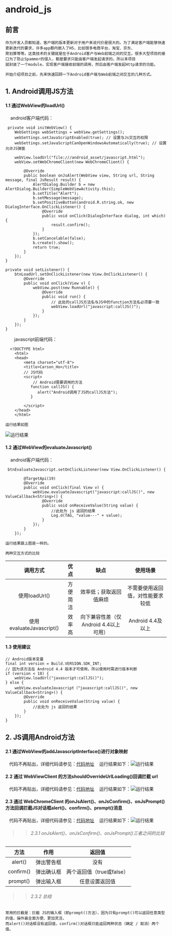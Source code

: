 # android_js
## 前言
    作为开发人员都知道，客户端的版本更新对于用户来说代价是很大的。为了满足客户端能够快速更新迭代的要求，许多app都内嵌入了H5，比如很多电商平台，淘宝、京东、
    聚划算等等。这类技术的关键就是在于Android客户与Web前端之间的交互。很多大型项目的接口为了防止Spammer的侵入，都是要求只能由客户端发起请求的。所以本项目
    就封装了一个module，实现客户端接收前端的调用，然后由客户端发起Http请求的功能。
>
    开始介绍项目之前，先来快速回顾一下Android客户端与Web前端之间交互的几种方式。
## 1. Android调用JS方法
#### 1.1 通过WebView的loadUrl()
        android客户端代码：
>
     private void initWebView() {
        WebSettings webSettings = webView.getSettings();
        webSettings.setJavaScriptEnabled(true); // 设置与Js交互的权限
        webSettings.setJavaScriptCanOpenWindowsAutomatically(true); // 设置允许JS弹窗

        webView.loadUrl("file:///android_asset/javascript.html");
        webView.setWebChromeClient(new WebChromeClient() {

            @Override
            public boolean onJsAlert(WebView view, String url, String message, final JsResult result) {
                AlertDialog.Builder b = new AlertDialog.Builder(SimpleWebViewActivity.this);
                b.setTitle("Alert");
                b.setMessage(message);
                b.setPositiveButton(android.R.string.ok, new DialogInterface.OnClickListener() {
                    @Override
                    public void onClick(DialogInterface dialog, int which) {
                        result.confirm();
                    }
                });
                b.setCancelable(false);
                b.create().show();
                return true;
            }
        });
    }
    
    private void setListener() {
        btnLoadUrl.setOnClickListener(new View.OnClickListener() {
            @Override
            public void onClick(View v) {
                webView.post(new Runnable() {
                    @Override
                    public void run() {
                        // 此处的callJS方法名与JS中的function方法名必须要一致
                        webView.loadUrl("javascript:callJS()");
                    }
                });
            }
        });
    }
        javascript前端代码：
 >
      <!DOCTYPE html>
        <html>
        <head>
            <meta charset="utf-8">
            <title>Carson_Ho</title>
            // JS代码
            <script>
                // Android需要调用的方法
               function callJS() {
                  alert("Android调用了JS的callJS方法");
               }

            </script>
        </head>
        </html>
>
    运行结果如图
![运行结果](https://github.com/ZLOVE320483/android_js/blob/master/img/device-2018-01-29-104644.png)
#### 1.2 通过WebView的evaluateJavascript()
        android客户端代码：
>
     btnEvaluateJavascript.setOnClickListener(new View.OnClickListener() {

            @TargetApi(19)
            @Override
            public void onClick(final View v) {
                webView.evaluateJavascript("javascript:callJS()", new ValueCallback<String>() {
                    @Override
                    public void onReceiveValue(String value) {
                        //此处为 js 返回的结果
                        Log.d(TAG, "value---" + value);
                    }
                });
            }
        });
>
    运行结果跟上图是一样的。
>
    两种交互方式的比较
>
| 调用方式 | 优点 | 缺点 | 使用场景 |
| :-: | :-: | :-: | :-: |
| 使用loadUrl() | 方便简洁 | 效率低；获取返回值麻烦 | 不需要使用返回值，对性能要求较低 |
| 使用evaluateJavascript() | 效率高 | 向下兼容性差（仅Android 4.4以上可用） | Android 4.4及以上 |
#### 1.3 使用建议
>
    // Android版本变量
    final int version = Build.VERSION.SDK_INT;
    // 因为该方法在 Android 4.4 版本才可使用，所以使用时需进行版本判断
    if (version < 18) {
        webView.loadUrl("javascript:callJS()");
    } else {
        webView.evaluateJavascript（"javascript:callJS()", new ValueCallback<String>() {
            @Override
            public void onReceiveValue(String value) {
                //此处为 js 返回的结果
            }
        });
    }
## 2. JS调用Android方法
#### 2.1 通过WebView的addJavascriptInterface()进行对象映射 
>
    代码不再贴出，详细代码请参见：[代码地址](https://github.com/ZLOVE320483/android_js/blob/master/app/src/main/java/com/github/js/MainActivity.java)
    运行结果如下：![运行结果](https://github.com/ZLOVE320483/android_js/blob/master/img/device-2018-01-29-141039.png)
#### 2.2 通过 WebViewClient 的方法shouldOverrideUrlLoading()回调拦截 url
>
    代码不再贴出，详细代码请参见：[代码地址](https://github.com/ZLOVE320483/android_js/blob/master/app/src/main/java/com/github/js/MainActivity.java)
    运行结果如下：![运行结果](https://github.com/ZLOVE320483/android_js/blob/master/img/device-2018-01-29-143815.png)
#### 2.3 通过 WebChromeClient 的onJsAlert()、onJsConfirm()、onJsPrompt()方法回调拦截JS对话框alert()、confirm()、prompt()消息
>
    代码不再贴出，详细代码请参见：[代码地址](https://github.com/ZLOVE320483/android_js/blob/master/app/src/main/java/com/github/js/MainActivity.java)
    运行结果如下：![运行结果](https://github.com/ZLOVE320483/android_js/blob/master/img/device-2018-01-29-152839.png)
>>###### 2.3.1 onJsAlert()、onJsConfirm()、onJsPrompt()三者之间的比较
>>
| 方法 | 作用 | 返回值 |
| :-: | :-: | :-: |
| alert() | 弹出警告框 | 没有 |
| confirm() | 弹出确认框 | 两个返回值（true或false） |
| prompt() | 弹出输入框 | 任意设置返回值 |
>>###### 2.3.2 总结
    常用的拦截是：拦截 JS的输入框（即prompt()方法），因为只有prompt()可以返回任意类型的值，操作最全面方便、更加灵活，
    而alert()对话框没有返回值，confirm()对话框只能返回两种状态（确定 / 取消）两个值。
